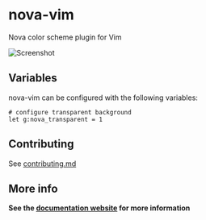 # nova-vim

Nova color scheme plugin for Vim

![Screenshot](/assets/screenshot.png?raw=true "Screenshot")

## Variables

nova-vim can be configured with the following variables:

```vimrc
# configure transparent background
let g:nova_transparent = 1
```

## Contributing

See [contributing.md](contributing.md)

## More info

**See the [documentation website](https://trevordmiller.com/projects/nova) for more information**
